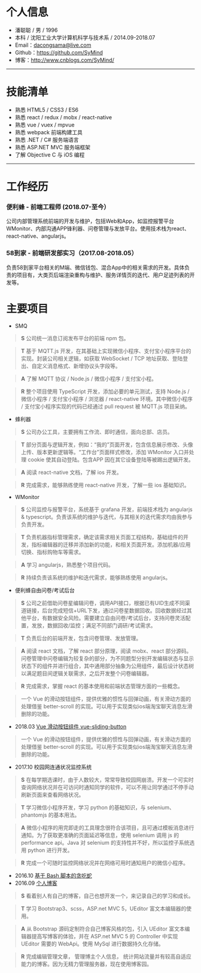 # 个人信息
* 潘聪聪 / 男 / 1996
* 本科 / 沈阳工业大学计算机科学与技术系 / 2014.09-2018.07
* Email：<dacongsama@live.com>
* Github：<https://github.com/SyMind>
* 博客：<http://www.cnblogs.com/SyMind/>

---

# 技能清单
* 熟悉 HTML5 / CSS3 / ES6
* 熟悉 react / redux / mobx / react-native
* 熟悉 vue / vuex / mpvue
* 熟悉 webpack 前端构建工具
* 熟悉 .NET / C# 服务端语言
* 熟悉 ASP.NET MVC 服务端框架
* 了解 Objective C 与 iOS 编程

---

# 工作经历
### 便利蜂 - 前端工程师 (2018.07-至今）
公司内部管理系统前端的开发与维护，包括Web和App，如监控报警平台WMonitor、内部沟通APP锋利器、问卷管理与发放平台。使用技术栈为react、react-native、angularjs。

### 58到家 - 前端研发部实习（2017.08-2018.05）
负责58到家平台相关的M端、微信钱包、混合App中的相关需求的开发。具体负责的项目有，大类页后端渲染重构与维护、服务详情页的迭代、用户足迹列表的开发等。

# 主要项目
* SMQ
> **S** 公司统一消息订阅发布平台的前端 npm 包。

> **T** 基于 MQTT.js 开发，在其基础上实现微信小程序、支付宝小程序平台的实现。封装公司相关逻辑，如获取 WebSocket / TCP 地址获取、登陆登出、自定义消息格式、新增协议头字段等。

> **A** 了解 MQTT 协议 / Node.js / 微信小程序 / 支付宝小程。

> **R** 整个项目使用 TypeScript 开发，添加必要的单元测试，支持 Node.js / 微信小程序 / 支付宝小程序 / 浏览器 / react-native 环境。其中微信小程序 / 支付宝小程序实现的代码已经通过 pull request 被 MQTT.js 项目采纳。

* 蜂利器
> **S** 公司办公工具，主要拥有工作流、即时通信，面向总部、店员。

> **T** 部分页面与逻辑开发，例如：“我的”页面开发，包含信息展示修改、头像上传、版本更新逻辑等。“工作台”页面样式修改，添加 WMonitor 入口并处理 cookie 使其自动登陆。包含APP 因在其它设备登陆等被踢出逻辑开发。

> **A** 阅读 react-native 文档，了解 ios 开发。

> **R** 完成需求，能够熟练使用 react-native 开发，了解一些 ios 基础知识。

* WMonitor
> **S** 公司监控与报警平台，系统基于 grafana 开发，前端技术栈为 angularjs & typescript。负责该系统的维护与迭代，与其相关的迭代需求均由我参与负责开发。

> **T** 负责机器指标管理需求，确定该需求相关页面工程结构，基础组件的开发，指标编辑器的迁移并添加新的功能，和相关页面开发。添加机器/应用切换、指标购物车等需求。

> **A** 学习 angularjs，熟悉整个项目代码。

> **R** 持续负责该系统的维护和迭代需求，能够熟练使用 angularjs。


* 便利蜂自由问卷/考试后台
> **S** 公司之前借助问卷星编辑问卷，调用API接口，根据已有UID生成不同渠道链接，后台完成短信+URL下发，通过问卷星数据回收。回收数据经过其他平台，有数据安全风险。需要建立自由问卷/考试后台，支持问卷灵活配置，发放，数据回收/监控；满足不同部门调研/考试需求。

> **T** 负责后台的前端开发，包含问卷管理、发放管理。

> **A** 阅读 react 文档，了解 react 部分原理，阅读 mobx、react 部分源码。问卷管理中问卷编辑为较复杂的部分，为不同题型分别开发编辑状态与显示状态下的组件并进行组合，其中通用部分抽象为公用组件，最后设计状态树以满足题目间逻辑关联需求，之后开发整个问卷编辑器。

> **R** 完成需求，掌握 react 的基本使用和前端状态管理方面的一些概念。

> 一个 Vue 的滑动按钮组件，提供优雅的惯性与回弹动画，有关滑动方面的处理借鉴 better-scroll 的实现。可以用于实现类似ios端淘宝聊天消息左滑删除的功能。

* 2018.03 [Vue 滑动按钮组件 vue-sliding-button](https://github.com/SyMind/vue-sliding-button)

> 一个 Vue 的滑动按钮组件，提供优雅的惯性与回弹动画，有关滑动方面的处理借鉴 better-scroll 的实现。可以用于实现类似ios端淘宝聊天消息左滑删除的功能。

* 2017.10 校园网连通状况监控系统

> **S** 在每学期选课时，由于人数较大，常常导致校园网崩溃。开发一个可实时查询网络状况并在可访问时通知同学的软件，可以不用让同学通过不停手动刷新页面来查看网络状况。

> **T** 学习微信小程序开发，学习 python 的基础知识，与 selenium、phantomjs 的基本用法。

> **A** 微信小程序的用完即走的工具理念很符合该项目，且可通过模板消息进行通知。为了获取更准确的页面延迟等信息，使用 selenium 调用 js 的 performance api。Java 对 selenium 的支持性并不好，所以监控子系统选用 python 进行开发。

> **R** 完成一个可随时监控网络状况并在网络可用时通知用户的微信小程序。
* 2016.10 [基于 Bash 脚本的贪吃蛇](https://github.com/SyMind/Snake)
* 2016.09 [个人博客](https://github.com/SyMind/PersonalBlog)
> **S** 看着别人有自己的博客，自己也想开发一个，来记录自己的学习和成长。

> **T** 学习 Bootstrap3、scss，ASP.net MVC 5，UEditor 富文本编辑器的使用。

> **A** 从 Bootstrap 源码定制符合自己博客风格的包，引入 UEditor 富文本编辑器提高写博客的体验，并在 ASP.net MVC 5 的 Controller 中实现 UEditor 需要的 WebApi。使用 MySql 进行数据持久化存储。

> **R**  完成编辑管理文章， 管理博主个人信息， 统计网站流量并有较高自适应能力的博客。因为无精力管理服务器，现在使用博客园。
